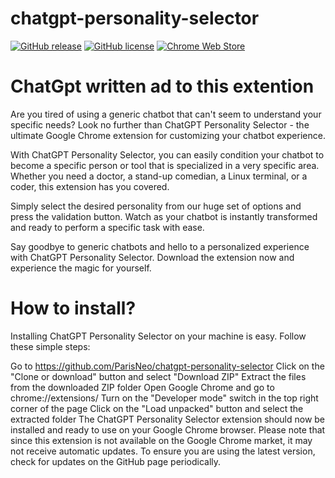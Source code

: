 # chatgpt-personality-selector

[![GitHub release](https://badgen.net/github/release/ParisNeo/chatgpt-personality-selector)](https://github.com/ParisNeo/chatgpt-personality-selector/releases)
[![GitHub license](https://badgen.net/github/license/ParisNeo/chatgpt-personality-selector)](https://github.com/ParisNeo/chatgpt-personality-selector/blob/master/LICENSE)
[![Chrome Web Store](https://img.shields.io/chrome-web-store/v/fhbjgbiflinjbdggehcddcbncdddomop.svg)](https://chrome.google.com/webstore/detail/chatgpt-audio-extension/fhbjgbiflinjbdggehcddcbncdddomop)


# ChatGpt written ad to this extention
Are you tired of using a generic chatbot that can't seem to understand your specific needs? Look no further than ChatGPT Personality Selector - the ultimate Google Chrome extension for customizing your chatbot experience.

With ChatGPT Personality Selector, you can easily condition your chatbot to become a specific person or tool that is specialized in a very specific area. Whether you need a doctor, a stand-up comedian, a Linux terminal, or a coder, this extension has you covered.

Simply select the desired personality from our huge set of options and press the validation button. Watch as your chatbot is instantly transformed and ready to perform a specific task with ease.

Say goodbye to generic chatbots and hello to a personalized experience with ChatGPT Personality Selector. Download the extension now and experience the magic for yourself.

# How to install?

Installing ChatGPT Personality Selector on your machine is easy. Follow these simple steps:

Go to https://github.com/ParisNeo/chatgpt-personality-selector
Click on the "Clone or download" button and select "Download ZIP"
Extract the files from the downloaded ZIP folder
Open Google Chrome and go to chrome://extensions/
Turn on the "Developer mode" switch in the top right corner of the page
Click on the "Load unpacked" button and select the extracted folder
The ChatGPT Personality Selector extension should now be installed and ready to use on your Google Chrome browser.
Please note that since this extension is not available on the Google Chrome market, it may not receive automatic updates. To ensure you are using the latest version, check for updates on the GitHub page periodically.